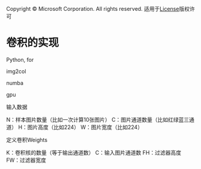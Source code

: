 Copyright © Microsoft Corporation. All rights reserved.
  适用于[License](https：//github.com/Microsoft/ai-edu/blob/master/LICENSE.md)版权许可

# 卷积的实现

Python, for

img2col

numba

gpu


输入数据

N：样本图片数量（比如一次计算10张图片）
C：图片通道数量（比如红绿蓝三通道）
H：图片高度（比如224）
W：图片宽度（比如224）

定义卷积Weights

K：卷积核的数量（等于输出通道数）
C：输入图片通道数
FH：过滤器高度
FW：过滤器宽度

